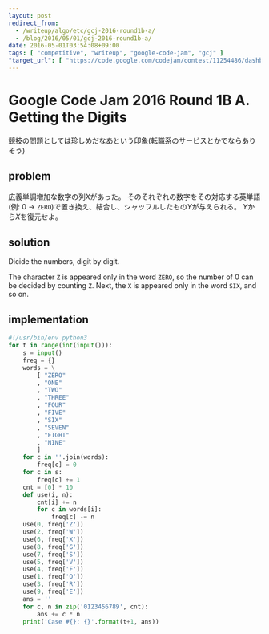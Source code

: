 ```yaml
---
layout: post
redirect_from:
  - /writeup/algo/etc/gcj-2016-round1b-a/
  - /blog/2016/05/01/gcj-2016-round1b-a/
date: 2016-05-01T03:54:08+09:00
tags: [ "competitive", "writeup", "google-code-jam", "gcj" ]
"target_url": [ "https://code.google.com/codejam/contest/11254486/dashboard#s=p0" ]
---
```


# Google Code Jam 2016 Round 1B A. Getting the Digits

競技の問題としては珍しめだなあという印象(転職系のサービスとかでならありそう)

## problem

広義単調増加な数字の列$X$があった。
そのそれぞれの数字をその対応する英単語(例: $0$ $\to$ `ZERO`)で置き換え、結合し、シャッフルしたもの$Y$が与えられる。
$Y$から$X$を復元せよ。

## solution

Dicide the numbers, digit by digit.

The character `Z` is appeared only in the word `ZERO`, so the number of $0$ can be decided by counting `Z`. Next, the `X` is appeared only in the word `SIX`, and so on.

## implementation

``` python
#!/usr/bin/env python3
for t in range(int(input())):
    s = input()
    freq = {}
    words = \
        [ "ZERO"
        , "ONE"
        , "TWO"
        , "THREE"
        , "FOUR"
        , "FIVE"
        , "SIX"
        , "SEVEN"
        , "EIGHT"
        , "NINE"
        ]
    for c in ''.join(words):
        freq[c] = 0
    for c in s:
        freq[c] += 1
    cnt = [0] * 10
    def use(i, n):
        cnt[i] += n
        for c in words[i]:
            freq[c] -= n
    use(0, freq['Z'])
    use(2, freq['W'])
    use(6, freq['X'])
    use(8, freq['G'])
    use(7, freq['S'])
    use(5, freq['V'])
    use(4, freq['F'])
    use(1, freq['O'])
    use(3, freq['R'])
    use(9, freq['E'])
    ans = ''
    for c, n in zip('0123456789', cnt):
        ans += c * n
    print('Case #{}: {}'.format(t+1, ans))
```
